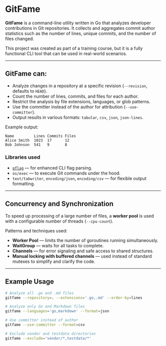 
# GitFame

**GitFame** is a command-line utility written in Go that analyzes developer contributions in Git repositories. It collects and aggregates commit author statistics such as the number of lines, unique commits, and the number of files changed.

This project was created as part of a training course, but it is a fully functional CLI tool that can be used in real-world scenarios.

---

## GitFame can:

- Analyze changes in a repository at a specific revision (`--revision`, defaults to `HEAD`).
- Count the number of lines, commits, and files for each author.
- Restrict the analysis by file extensions, languages, or glob patterns.
- Use the committer instead of the author for attribution (`--use-committer`).
- Output results in various formats: `tabular`, `csv`, `json`, `json-lines`.

Example output:
```
Name         Lines Commits Files
Alice Smith  1023  17      12
Bob Johnson  541   9       8
```

### Libraries used

- [`pflag`](https://github.com/spf13/pflag) — for enhanced CLI flag parsing.
- `os/exec` — to execute Git commands under the hood.
- `text/tabwriter`, `encoding/json`, `encoding/csv` — for flexible output formatting.

---

## Concurrency and Synchronization

To speed up processing of a large number of files, a **worker pool** is used with a configurable number of threads (`--cpu-count`).

Patterns and techniques used:
- **Worker Pool** — limits the number of goroutines running simultaneously.
- **WaitGroup** — waits for all tasks to complete.
- **Channels** — for error signaling and safe access to shared structures.
- **Manual locking with buffered channels** — used instead of standard mutexes to simplify and clarify the code.

---

## Example Usage

```bash
# Analyze all .go and .md files
gitfame --repository=. --extensions='.go,.md' --order-by=lines

# Analyze only Go and Markdown files
gitfame --languages='go,markdown' --format=json

# Use committer instead of author
gitfame --use-committer --format=csv

# Exclude vendor and testdata directories
gitfame --exclude='vendor/*,testdata/*'
```
